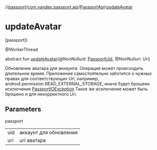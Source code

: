 //[passport](../../../index.md)/[com.yandex.passport.api](../index.md)/[PassportApi](index.md)/[updateAvatar](update-avatar.md)

# updateAvatar

[passport]\

@WorkerThread

abstract fun [updateAvatar](update-avatar.md)(@NonNulluid: [PassportUid](../-passport-uid/index.md), @NonNulluri: Uri)

Обновление аватара для аккаунта. Операция может происходить длительное время. Приложение самостоятельно заботится о нужных правах для соответствующих Uri, например, android.permission.READ_EXTERNAL_STORAGE, иначе будет брошено исключение [PassportIOException](../../com.yandex.passport.api.exception/-passport-i-o-exception/index.md) Такое же исключение может быть брошено и для некорректного Uri.

## Parameters

passport

| | |
|---|---|
| uid | аккаунт для обновления |
| uri | uri аватара |
